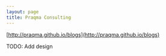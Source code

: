 ```yaml
---
layout: page
title: Praqma Consulting
---
```


[http://praqma.github.io/blogs](http://praqma.github.io/blogs)

TODO: Add design
